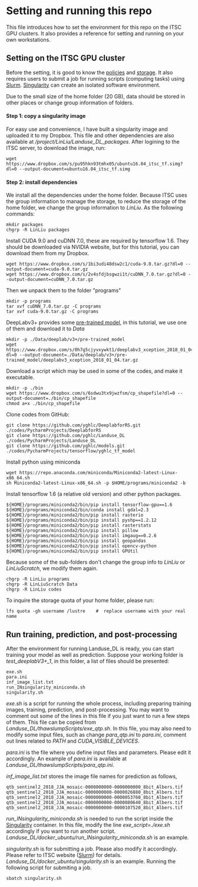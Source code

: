 # Setting and running this repo


This file introduces how to set the environment for this repo on the ITSC GPU clusters.
It also provides a reference for setting and running on your own workstations.

## Setting on the ITSC GPU cluster
Before the setting, it is good to know the [policies](https://www.cuhk.edu.hk/itsc/hpc/policies.html) and 
[storage](https://www.cuhk.edu.hk/itsc/hpc/storage.html). It also requires users to 
submit a job for running scripts (computing tasks) using [Slurm](https://www.cuhk.edu.hk/itsc/hpc/slurm.html). 
[Singularity](https://www.cuhk.edu.hk/itsc/hpc/singularity.html) can create an isolated software environment. 

Due to the small size of the home folder (20 GB), data should be stored in other places or change group information of folders. 

#### Step 1: copy a singularity image
For easy use and convenience, I have built a singularity image and uploaded it to my Dropbox. 
This file and other dependencies are also available at */project/LinLiu/Landuse_DL_packages*.
After logining to the ITSC server, to download the image, run:

    wget https://www.dropbox.com/s/pu95hkn93tmhx05/ubuntu16.04_itsc_tf.simg?dl=0 --output-document=ubuntu16.04_itsc_tf.simg

#### Step 2: install dependencies
We install all the dependencies under the home folder. Because ITSC uses the group
information to manage the storage, to reduce the storage of the home folder, we change 
the group information to *LinLiu*. As the following commands:

    mkdir packages
    chgrp -R LinLiu packages

Install CUDA 9.0 and cuDNN 7.0, these are required by tensorflow 1.6. 
They should be downloaded via NVIDIA website, but for this tutorial, you can download them
from my Dropbox. 
    
    wget https://www.dropbox.com/s/1bi3udi48dsw2c1/cuda-9.0.tar.gz?dl=0 --output-document=cuda-9.0.tar.gz 
    wget https://www.dropbox.com/s/2v4sfdjbsgwzi1t/cuDNN_7.0.tar.gz?dl=0 --output-document=cuDNN_7.0.tar.gz

Then we unpack them to the folder "programs"
 
    mkdir -p programs
    tar xvf cuDNN_7.0.tar.gz -C programs
    tar xvf cuda-9.0.tar.gz -C programs

DeepLabv3+ provides some [pre-trained model](https://github.com/tensorflow/models/blob/master/research/deeplab/g3doc/model_zoo.md), 
in this tutorial, we use one of them and download it to *Data*

    mkdir -p ./Data/deeplab/v3+/pre-trained_model
    wget https://www.dropbox.com/s/0h7g5cjyvxywkt1/deeplabv3_xception_2018_01_04.tar.gz?dl=0 --output-document=./Data/deeplab/v3+/pre-trained_model/deeplabv3_xception_2018_01_04.tar.gz

Download a script which may be used in some of the codes, and make it executable.

    mkdir -p ./bin
    wget https://www.dropbox.com/s/6sdwu3tx9jwzfsm/cp_shapefile?dl=0 --output-document=./bin/cp_shapefile
    chmod a+x ./bin/cp_shapefile

Clone codes from GitHub:

    git clone https://github.com/yghlc/DeeplabforRS.git ./codes/PycharmProjects/DeeplabforRS
    git clone https://github.com/yghlc/Landuse_DL ./codes/PycharmProjects/Landuse_DL
    git clone https://github.com/yghlc/models.git ./codes/PycharmProjects/tensorflow/yghlc_tf_model


Install python using miniconda 

    wget https://repo.anaconda.com/miniconda/Miniconda2-latest-Linux-x86_64.sh
    sh Miniconda2-latest-Linux-x86_64.sh -p $HOME/programs/miniconda2 -b

    
Install tensorflow 1.6 (a relative old version) and other python packages. <!-- The installation will run inside 
the container, so we need to submit a job for running singularity. -->
    
    ${HOME}/programs/miniconda2/bin/pip install tensorflow-gpu==1.6
    ${HOME}/programs/miniconda2/bin/conda install gdal=2.3
    ${HOME}/programs/miniconda2/bin/pip install rasterio
    ${HOME}/programs/miniconda2/bin/pip install pyshp==1.2.12
    ${HOME}/programs/miniconda2/bin/pip install rasterstats
    ${HOME}/programs/miniconda2/bin/pip install pillow
    ${HOME}/programs/miniconda2/bin/pip install imgaug==0.2.6
    ${HOME}/programs/miniconda2/bin/pip install geopandas
    ${HOME}/programs/miniconda2/bin/pip install opencv-python
    ${HOME}/programs/miniconda2/bin/pip install GPUtil

Because some of the sub-folders don't change the group info to *LinLiu* or *LinLiuScratch*, we modify them again.
    
    chgrp -R LinLiu programs
    chgrp -R LinLiuScratch Data
    chgrp -R LinLiu codes

To inquire the storage quota of your home folder, please run:
    
    lfs quota -gh username /lustre    #  replace username with your real name



 <!--We need to run our scripts inside a singularity container by submitting jobs. Copy a slurm example to current folder, 

    cp ~/codes/PycharmProjects/Landuse_DL/docker_ubuntu/singularity.sh .

Copy an example for running scripts inside the singularity container to current folder:
    
    cp ~/codes/PycharmProjects/Landuse_DL/docker_ubuntu/run_INsingularity_miniconda.sh .
 
 -->
  
 <!-- on ITSC server, I failed to set "HOME" inside the singularity, 
 maybe we remove "packages" and use the HOME of the host machine.
   -->

## Run training, prediction, and post-processing
After the environment for running Landuse_DL is ready, you can start training your model as well as prediction. 
Suppose your working folder is *test_deeplabV3+_1*, in this folder, a list of files should be presented:
    
    exe.sh
    para.ini
    inf_image_list.txt
    run_INsingularity_miniconda.sh 
    singularity.sh

*exe.sh* is a script for running the whole process, including preparing training images, 
training, prediction, and post-processing. You may want to comment out some of the lines in this file 
if you just want to run a few steps of them. This file can be copied from *Landuse_DL/thawslumpScripts/exe_qtp.sh*.
In this file, you may also need to modify some input files, such as change *para_qtp.ini* to *para.ini*, 
comment out lines related to *PATH* and *CUDA_VISIBLE_DEVICES*. <!--, and the value of *gpu_num*. -->


*para.ini* is the file where you define input files and parameters. Please edit it accordingly. 
An example of *para.ini* is available at *Landuse_DL/thawslumpScripts/para_qtp.ini*.

*inf_image_list.txt* stores the image file names for prediction as follows,

    qtb_sentinel2_2018_JJA_mosaic-0000000000-0000000000_8bit_Albers.tif
    qtb_sentinel2_2018_JJA_mosaic-0000000000-0000026880_8bit_Albers.tif
    qtb_sentinel2_2018_JJA_mosaic-0000000000-0000053760_8bit_Albers.tif
    qtb_sentinel2_2018_JJA_mosaic-0000000000-0000080640_8bit_Albers.tif
    qtb_sentinel2_2018_JJA_mosaic-0000000000-0000107520_8bit_Albers.tif

*run_INsingularity_miniconda.sh* is needed to run the script inside the [Singularity](https://www.cuhk.edu.hk/itsc/hpc/singularity.html) container. 
In this file, modify the line *exe_script=./exe.sh* accordingly if you want to run another script. *Landuse_DL/docker_ubuntu/run_INsingularity_miniconda.sh*
 is an example. 


*singularity.sh* is for submitting a job. Please also modify it accordingly. Please refer to ITSC
website ([Slurm](https://www.cuhk.edu.hk/itsc/hpc/slurm.html)) for details. 
*Landuse_DL/docker_ubuntu/singularity.sh* is an example. 
Running the following script for submiting a job. 
    
    sbatch singularity.sh







